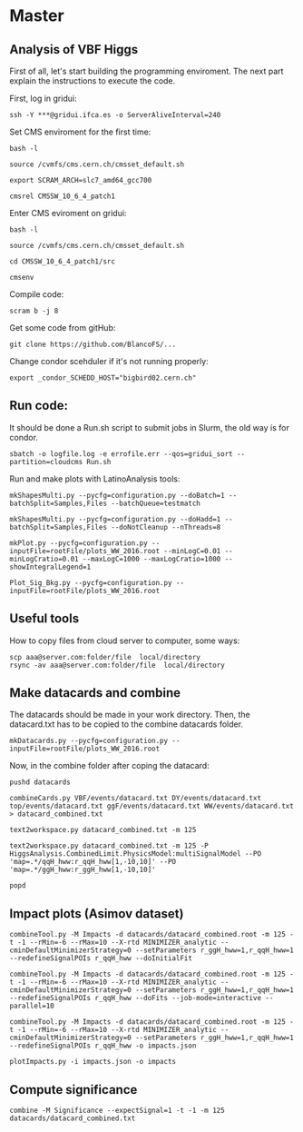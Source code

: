 # Master

## Analysis of VBF Higgs 

First of all, let's start building the programming enviroment. The next part explain the instructions to execute the code. 

First, log in gridui:

```ssh -Y ***@gridui.ifca.es -o ServerAliveInterval=240```


Set CMS enviroment for the first time:

```
bash -l

source /cvmfs/cms.cern.ch/cmsset_default.sh

export SCRAM_ARCH=slc7_amd64_gcc700

cmsrel CMSSW_10_6_4_patch1
```


Enter CMS eviroment on gridui:

```
bash -l

source /cvmfs/cms.cern.ch/cmsset_default.sh

cd CMSSW_10_6_4_patch1/src

cmsenv
```

Compile code:

```scram b -j 8```


Get some code from gitHub:

```git clone https://github.com/BlancoFS/...```


Change condor scehduler if it's not running properly: 

```
export _condor_SCHEDD_HOST="bigbird02.cern.ch"
```


## Run code:

It should be done a Run.sh script to submit jobs in Slurm, the old way is for condor.


```
sbatch -o logfile.log -e errofile.err --qos=gridui_sort --partition=cloudcms Run.sh
```

Run and make plots with LatinoAnalysis tools:

```
mkShapesMulti.py --pycfg=configuration.py --doBatch=1 --batchSplit=Samples,Files --batchQueue=testmatch

mkShapesMulti.py --pycfg=configuration.py --doHadd=1 --batchSplit=Samples,Files --doNotCleanup --nThreads=8

mkPlot.py --pycfg=configuration.py --inputFile=rootFile/plots_WW_2016.root --minLogC=0.01 --minLogCratio=0.01 --maxLogC=1000 --maxLogCratio=1000 --showIntegralLegend=1

Plot_Sig_Bkg.py --pycfg=configuration.py --inputFile=rootFile/plots_WW_2016.root

```

## Useful tools

How to copy files from cloud server to computer, some ways:

```
scp aaa@server.com:folder/file  local/directory
rsync -av aaa@server.com:folder/file  local/directory
```

## Make datacards and combine 

The datacards should be made in your work directory. Then, the datacard.txt has to be copied to the combine datacards folder.

```
mkDatacards.py --pycfg=configuration.py --inputFile=rootFile/plots_WW_2016.root
```

Now, in the combine folder after coping the datacard:

```
pushd datacards

combineCards.py VBF/events/datacard.txt DY/events/datacard.txt top/events/datacard.txt ggF/events/datacard.txt WW/events/datacard.txt > datacard_combined.txt

text2workspace.py datacard_combined.txt -m 125

text2workspace.py datacard_combined.txt -m 125 -P HiggsAnalysis.CombinedLimit.PhysicsModel:multiSignalModel --PO 'map=.*/qqH_hww:r_qqH_hww[1,-10,10]' --PO 'map=.*/ggH_hww:r_ggH_hww[1,-10,10]'

popd
```

## Impact plots (Asimov dataset)

```
combineTool.py -M Impacts -d datacards/datacard_combined.root -m 125 -t -1 --rMin=-6 --rMax=10 --X-rtd MINIMIZER_analytic --cminDefaultMinimizerStrategy=0 --setParameters r_ggH_hww=1,r_qqH_hww=1 --redefineSignalPOIs r_qqH_hww --doInitialFit 

combineTool.py -M Impacts -d datacards/datacard_combined.root -m 125 -t -1 --rMin=-6 --rMax=10 --X-rtd MINIMIZER_analytic --cminDefaultMinimizerStrategy=0 --setParameters r_ggH_hww=1,r_qqH_hww=1 --redefineSignalPOIs r_qqH_hww --doFits --job-mode=interactive --parallel=10

combineTool.py -M Impacts -d datacards/datacard_combined.root -m 125 -t -1 --rMin=-6 --rMax=10 --X-rtd MINIMIZER_analytic --cminDefaultMinimizerStrategy=0 --setParameters r_ggH_hww=1,r_qqH_hww=1 --redefineSignalPOIs r_qqH_hww -o impacts.json

plotImpacts.py -i impacts.json -o impacts
```

## Compute significance

```
combine -M Significance --expectSignal=1 -t -1 -m 125 datacards/datacard_combined.txt
```



